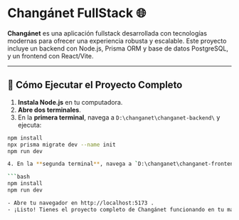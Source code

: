 # Changánet FullStack 🌐

**Changánet** es una aplicación fullstack desarrollada con tecnologías modernas para ofrecer una experiencia robusta y escalable. Este proyecto incluye un backend con Node.js, Prisma ORM y base de datos PostgreSQL, y un frontend con React/Vite.

---

## 🚀 Cómo Ejecutar el Proyecto Completo

1. **Instala Node.js** en tu computadora.
2. **Abre dos terminales**.
3. En la **primera terminal**, navega a `D:\changanet\changanet-backend\` y ejecuta:

```bash
npm install
npx prisma migrate dev --name init
npm run dev

4. En la **segunda terminal**, navega a `D:\changanet\changanet-frontend\` y ejecuta:

```bash
npm install
npm run dev

- Abre tu navegador en http://localhost:5173 .
- ¡Listo! Tienes el proyecto completo de Changánet funcionando en tu máquina.